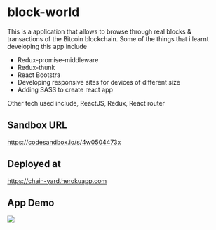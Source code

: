 # block-world

This is a application that allows to browse through real blocks & transactions of the Bitcoin blockchain. Some of the things that i learnt developing this app include
- Redux-promise-middleware
- Redux-thunk
- React Bootstra
- Developing responsive sites for devices of different size
- Adding SASS to create react app

Other tech used include, ReactJS, Redux, React router

## Sandbox URL
https://codesandbox.io/s/4w0504473x

## Deployed at
https://chain-yard.herokuapp.com

## App Demo
![](app-demo.gif)
